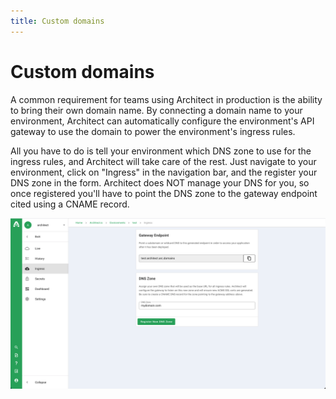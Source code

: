 ```yaml
---
title: Custom domains
---
```


# Custom domains

A common requirement for teams using Architect in production is the ability to bring their own domain name. By connecting a domain name to your environment, Architect can automatically configure the environment's API gateway to use the domain to power the environment's ingress rules.

All you have to do is tell your environment which DNS zone to use for the ingress rules, and Architect will take care of the rest. Just navigate to your environment, click on "Ingress" in the navigation bar, and the register your DNS zone in the form. Architect does NOT manage your DNS for you, so once registered you'll have to point the DNS zone to the gateway endpoint cited using a CNAME record.

![Custom DNS Zone](./images/custom-dns-zone.png)

